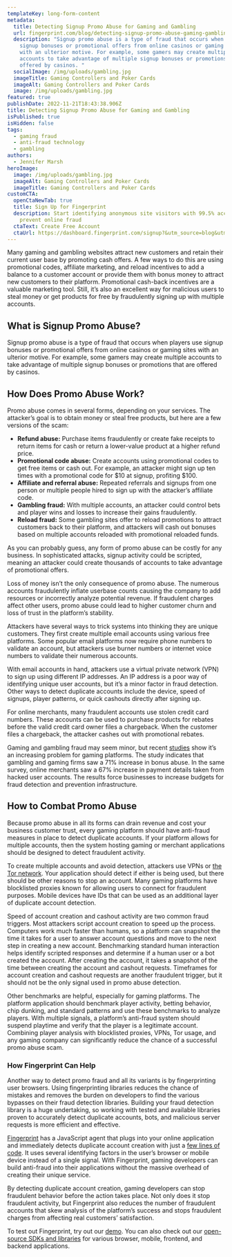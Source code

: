 ```yaml
---
templateKey: long-form-content
metadata:
  title: Detecting Signup Promo Abuse for Gaming and Gambling
  url: fingerprint.com/blog/detecting-signup-promo-abuse-gaming-gambling
  description: "Signup promo abuse is a type of fraud that occurs when players use
    signup bonuses or promotional offers from online casinos or gaming sites
    with an ulterior motive. For example, some gamers may create multiple
    accounts to take advantage of multiple signup bonuses or promotions that are
    offered by casinos. "
  socialImage: /img/uploads/gambling.jpg
  imageTitle: Gaming Controllers and Poker Cards
  imageAlt: Gaming Controllers and Poker Cards
  image: /img/uploads/gambling.jpg
featured: true
publishDate: 2022-11-21T18:43:38.906Z
title: Detecting Signup Promo Abuse for Gaming and Gambling
isPublished: true
isHidden: false
tags:
  - gaming fraud
  - anti-fraud technology
  - gambling
authors:
  - Jennifer Marsh
heroImage:
  image: /img/uploads/gambling.jpg
  imageAlt: Gaming Controllers and Poker Cards
  imageTitle: Gaming Controllers and Poker Cards
customCTA:
  openCtaNewTab: true
  title: Sign Up for Fingerprint
  description: Start identifying anonymous site visitors with 99.5% accuracy to
    prevent online fraud
  ctaText: Create Free Account
  ctaUrl: https://dashboard.fingerprint.com/signup?&utm_source=blog&utm_medium=website&utm_campaign=blog
---
```

Many gaming and gambling websites attract new customers and retain their current user base by promoting cash offers. A few ways to do this are using promotional codes, affiliate marketing, and reload incentives to add a balance to a customer account or provide them with bonus money to attract new customers to their platform. Promotional cash-back incentives are a valuable marketing tool. Still, it’s also an excellent way for malicious users to steal money or get products for free by fraudulently signing up with multiple accounts. 



## What is Signup Promo Abuse?

Signup promo abuse is a type of fraud that occurs when players use signup bonuses or promotional offers from online casinos or gaming sites with an ulterior motive. For example, some gamers may create multiple accounts to take advantage of multiple signup bonuses or promotions that are offered by casinos.



## How Does Promo Abuse Work?

Promo abuse comes in several forms, depending on your services. The attacker’s goal is to obtain money or steal free products, but here are a few versions of the scam:

* **Refund abuse:** Purchase items fraudulently or create fake receipts to return items for cash or return a lower-value product at a higher refund price.
* **Promotional code abuse:** Create accounts using promotional codes to get free items or cash out. For example, an attacker might sign up ten times with a promotional code for $10 at signup, profiting $100.
* **Affiliate and referral abuse:** Repeated referrals and signups from one person or multiple people hired to sign up with the attacker’s affiliate code.
* **Gambling fraud:** With multiple accounts, an attacker could control bets and player wins and losses to increase their gains fraudulently.
* **Reload fraud:** Some gambling sites offer to reload promotions to attract customers back to their platform, and attackers will cash out bonuses based on multiple accounts reloaded with promotional reloaded funds.

As you can probably guess, any form of promo abuse can be costly for any business. In sophisticated attacks, signup activity could be scripted, meaning an attacker could create thousands of accounts to take advantage of promotional offers. 

Loss of money isn’t the only consequence of promo abuse. The numerous accounts fraudulently inflate userbase counts causing the company to add resources or incorrectly analyze potential revenue. If fraudulent charges affect other users, promo abuse could lead to higher customer churn and loss of trust in the platform’s stability.

Attackers have several ways to trick systems into thinking they are unique customers. They first create multiple email accounts using various free platforms. Some popular email platforms now require phone numbers to validate an account, but attackers use burner numbers or internet voice numbers to validate their numerous accounts.

With email accounts in hand, attackers use a virtual private network (VPN) to sign up using different IP addresses. An IP address is a poor way of identifying unique user accounts, but it’s a minor factor in fraud detection. Other ways to detect duplicate accounts include the device, speed of signups, player patterns, or quick cashouts directly after signing up.

For online merchants, many fraudulent accounts use stolen credit card numbers. These accounts can be used to purchase products for rebates before the valid credit card owner files a chargeback. When the customer files a chargeback, the attacker cashes out with promotional rebates. 

Gaming and gambling fraud may seem minor, but recent [studies](https://www.gamblinginsider.com/news/16766/study-71-rise-in-bonus-abuse-reported-by-online-gambling-firms) show it’s an increasing problem for gaming platforms. The study indicates that gambling and gaming firms saw a 71% increase in bonus abuse. In the same survey, online merchants saw a 67% increase in payment details taken from hacked user accounts. The results force businesses to increase budgets for fraud detection and prevention infrastructure.

## How to Combat Promo Abuse

Because promo abuse in all its forms can drain revenue and cost your business customer trust, every gaming platform should have anti-fraud measures in place to detect duplicate accounts. If your platform allows for multiple accounts, then the system hosting gaming or merchant applications should be designed to detect fraudulent activity.

To create multiple accounts and avoid detection, attackers use VPNs or [the Tor network](https://www.myrasecurity.com/en/tor-network/). Your application should detect if either is being used, but there should be other reasons to stop an account. Many gaming platforms have blocklisted proxies known for allowing users to connect for fraudulent purposes. Mobile devices have IDs that can be used as an additional layer of duplicate account detection.

Speed of account creation and cashout activity are two common fraud triggers. Most attackers script account creation to speed up the process. Computers work much faster than humans, so a platform can snapshot the time it takes for a user to answer account questions and move to the next step in creating a new account. Benchmarking standard human interaction helps identify scripted responses and determine if a human user or a bot created the account. After creating the account, it takes a snapshot of the time between creating the account and cashout requests. Timeframes for account creation and cashout requests are another fraudulent trigger, but it should not be the only signal used in promo abuse detection.

Other benchmarks are helpful, especially for gaming platforms. The platform application should benchmark player activity, betting behavior, chip dunking, and standard patterns and use these benchmarks to analyze players. With multiple signals, a platform’s anti-fraud system should suspend playtime and verify that the player is a legitimate account. Combining player analysis with blocklisted proxies, VPNs, Tor usage, and any gaming company can significantly reduce the chance of a successful promo abuse scam.

### How Fingerprint Can Help

Another way to detect promo fraud and all its variants is by fingerprinting user browsers. Using fingerprinting libraries reduces the chance of mistakes and removes the burden on developers to find the various bypasses on their fraud detection libraries. Building your fraud detection library is a huge undertaking, so working with tested and available libraries proven to accurately detect duplicate accounts, bots, and malicious server requests is more efficient and effective. 

[Fingerprint](https://fingerprint.com/) has a JavaScript agent that plugs into your online application and immediately detects duplicate account creation with just a [few lines of code](https://fingerprint.com/use-cases/coupon-promo-abuse/). It uses several identifying factors in the user’s browser or mobile device instead of a single signal. With Fingerprint, gaming developers can build anti-fraud into their applications without the massive overhead of creating their unique service. 

By detecting duplicate account creation, gaming developers can stop fraudulent behavior before the action takes place. Not only does it stop fraudulent activity, but Fingerprint also reduces the number of fraudulent accounts that skew analysis of the platform’s success and stops fraudulent charges from affecting real customers’ satisfaction.

To test out Fingerprint, try out our [demo](https://fingerprint.com/demo/?utm_source=blog&utm_medium=website&utm_campaign=blog). You can also check out our [open-source SDKs and libraries](https://fingerprint.com/sdk-libraries/) for various browser, mobile, frontend, and backend applications.